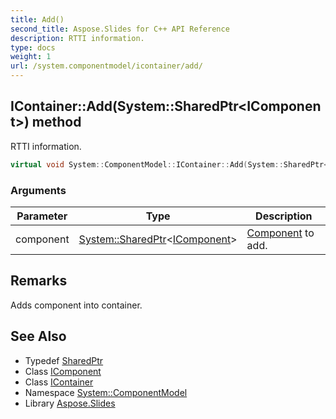 ```yaml
---
title: Add()
second_title: Aspose.Slides for C++ API Reference
description: RTTI information.
type: docs
weight: 1
url: /system.componentmodel/icontainer/add/
---
```

## IContainer::Add(System::SharedPtr\<IComponent\>) method


RTTI information.

```cpp
virtual void System::ComponentModel::IContainer::Add(System::SharedPtr<IComponent> component)=0
```


### Arguments

| Parameter | Type | Description |
| --- | --- | --- |
| component | [System::SharedPtr](../../../system/sharedptr/)\<[IComponent](../../icomponent/)\> | [Component](../../component/) to add. |
## Remarks


Adds component into container. 
## See Also

* Typedef [SharedPtr](../../../system/sharedptr/)
* Class [IComponent](../../icomponent/)
* Class [IContainer](../)
* Namespace [System::ComponentModel](../../)
* Library [Aspose.Slides](../../../)